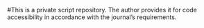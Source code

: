 #This is a private script repository. The author provides it for code accessibility in accordance with the journal’s requirements.
